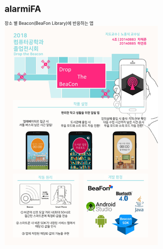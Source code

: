 # alarmiFA
장소 별 Beacon(BeaFon Library)에 반응하는 앱 
<img src="https://github.com/dusgn/alarmiFA/blob/master/image/%EC%8A%AC%EB%9D%BC%EC%9D%B4%EB%93%9C1.JPG">
